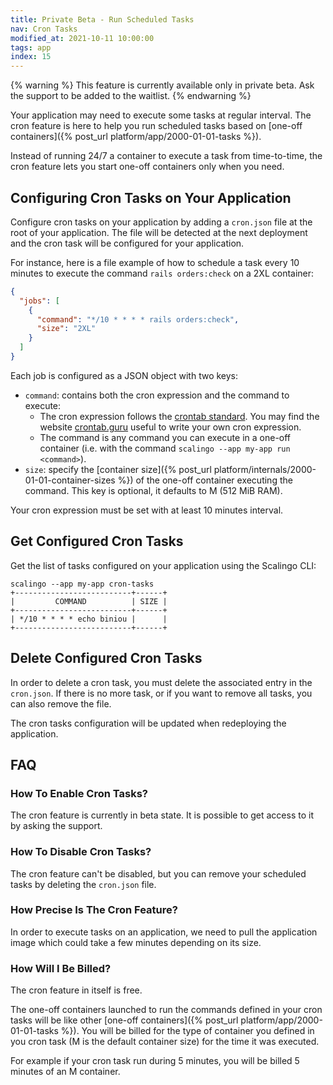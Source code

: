 ```yaml
---
title: Private Beta - Run Scheduled Tasks
nav: Cron Tasks
modified_at: 2021-10-11 10:00:00
tags: app
index: 15
---
```


{% warning %} 
This feature is currently available only in private beta. Ask the support to be added to the waitlist.
{% endwarning %}

Your application may need to execute some tasks at regular interval. The cron feature is here to help you run scheduled
tasks based on [one-off containers]({% post_url platform/app/2000-01-01-tasks %}).

Instead of running 24/7 a container to execute a task from time-to-time, the cron feature lets you start one-off
containers only when you need.

## Configuring Cron Tasks on Your Application

Configure cron tasks on your application by adding a `cron.json` file at the root of your application. The file will be
detected at the next deployment and the cron task will be configured for your application.

For instance, here is a file example of how to schedule a task every 10 minutes to execute the command
`rails orders:check` on a 2XL container:

```json
{
  "jobs": [
    {
      "command": "*/10 * * * * rails orders:check",
      "size": "2XL"
    }
  ]
}
```

Each job is configured as a JSON object with two keys:
- `command`: contains both the cron expression and the command to execute:
  - The cron expression follows the [crontab standard](https://en.wikipedia.org/wiki/Cron#CRON_expression). You may 
  find the website [crontab.guru](https://crontab.guru/#*/10_*_*_*_*) useful to write your own cron expression.
  - The command is any command you can execute in a one-off container
  (i.e. with the command `scalingo --app my-app run <command>`).
- `size`: specify the [container size]({% post_url platform/internals/2000-01-01-container-sizes %}) of the one-off 
container executing the command. This key is optional, it defaults to M (512 MiB RAM).

Your cron expression must be set with at least 10 minutes interval.

## Get Configured Cron Tasks

Get the list of tasks configured on your application using the Scalingo CLI:

```
scalingo --app my-app cron-tasks
+--------------------------+------+
|         COMMAND          | SIZE |
+--------------------------+------+
| */10 * * * * echo biniou |      |
+--------------------------+------+
```

## Delete Configured Cron Tasks

In order to delete a cron task, you must delete the associated entry in the `cron.json`.
If there is no more task, or if you want to remove all tasks, you can also remove the file.

The cron tasks configuration will be updated when redeploying the application.

## FAQ

### How To Enable Cron Tasks?

The cron feature is currently in beta state. It is possible to get access to it by asking the support.

### How To Disable Cron Tasks?

The cron feature can't be disabled, but you can remove your scheduled tasks by deleting the `cron.json` file.

### How Precise Is The Cron Feature?

In order to execute tasks on an application, we need to pull the application image which could take a few minutes
depending on its size.

### How Will I Be Billed?

The cron feature in itself is free.

The one-off containers launched to run the commands defined in your cron tasks will
be like other [one-off containers]({% post_url platform/app/2000-01-01-tasks %}). You will be billed for the type of
container you defined in you cron task (M is the default container size) for the time it was executed.

For example if your cron task run during 5 minutes, you will be billed 5 minutes of an M container.
